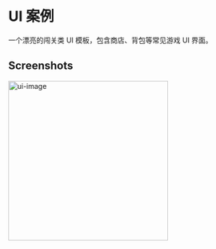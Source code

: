 # UI 案例

一个漂亮的闯关类 UI 模板，包含商店、背包等常见游戏 UI 界面。
  
## Screenshots

<img width="319" alt="ui-image" src="https://user-images.githubusercontent.com/32630749/158115467-5bf10b77-c5e1-464a-8703-0f368fc29110.png">
